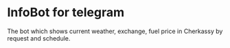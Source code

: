 # InfoBot for telegram
 The bot which shows current weather, exchange, fuel price in Cherkassy by request and schedule.
